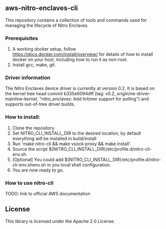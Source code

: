 ## aws-nitro-enclaves-cli

This repository contains a collection of tools and commands used for managing
the lifecycle of Nitro Enclaves.

### Prerequisites
  1. A working docker setup, follow https://docs.docker.com/install/overview/
     for details of how to install docker on your host, including how to run it
     as non-root.
  2. Install gcc, make, git.

### Driver information
  The Nitro Enclaves device driver is currently at version 0.2. It is based on the
  kernel tree head commit b335e6094dff (tag: v0.2, origin/ne-driver-mainline-kernel,
  "nitro_enclaves: Add hrtimer support for polling") and supports out-of-tree driver builds.

### How to install:
  1. Clone the repository.
  2. Set NITRO_CLI_INSTALL_DIR to the desired location, by default everything will be
     installed in build/install
  3. Run 'make nitro-cli && make vsock-proxy && make install'.
  4. Source the script ${NITRO_CLI_INSTALL_DIR}/etc/profile.d/nitro-cli-env.sh.
  5. [Optional] You could add ${NITRO_CLI_INSTALL_DIR}/etc/profile.d/nitro-cli-env.shenv.sh in you local shell configuration.
  6. You are now ready to go.

### How to use nitro-cli
 TODO: link to official AWS documentation

## License
This library is licensed under the Apache 2.0 License.
